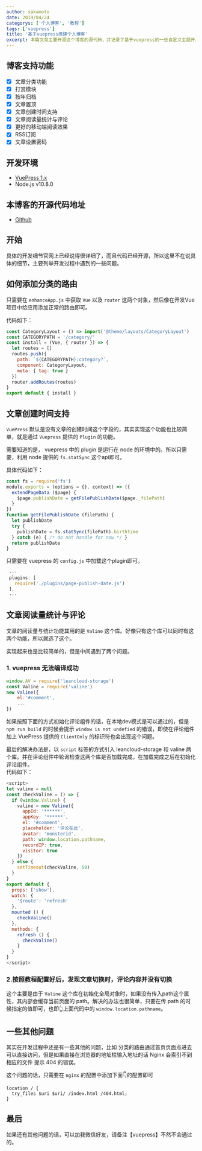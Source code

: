 ```yaml
---	
author: sakamoto	
date: 2019/04/24	
categorys: ['个人博客', '教程']	
tags: ['vuepress']	
title: '基于vuepress搭建个人博客'	
excerpt: 本篇文章主要开源这个博客的源代码，并记录了基于vuepress的一些自定义主题开发过程中的一些问题。	
---	
```

## 博客支持功能	
- [x] 文章分类功能	
- [x] 打赏模块	
- [x] 按年归档	
- [x] 文章置顶	
- [x] 文章创建时间支持	
- [x] 文章阅读量统计与评论	
- [x] 更好的移动端阅读效果	
- [x] RSS订阅	
- [x] 文章设置密码	

## 开发环境	
- [VuePress 1.x](https://v1.vuepress.vuejs.org/zh/guide/)	
- Node.js v10.8.0	

## 本博客的开源代码地址	
- [Github](https://github.com/ChangMM/blog)	

## 开始	
具体的开发细节官网上已经说得很详细了，而且代码已经开源，所以这里不在说具体的细节，主要列举开发过程中遇到的一些问题。	

## 如何添加分类的路由	
只需要在 `enhanceApp.js` 中获取 `Vue` 以及 `router` 这两个对象，然后像在开发Vue项目中给应用添加正常的路由即可。	

代码如下：	
```javascript	
const CategoryLayout = () => import('@theme/layouts/CategoryLayout')	
const CATEGORYPATH = '/category/'	
const install = (Vue, { router }) => {	
  let routes = []	
  routes.push({	
    path: `${CATEGORYPATH}:category?`,	
    component: CategoryLayout,	
    meta: { tag: true }	
  })	
  router.addRoutes(routes)	
}	
export default { install }	
```	

## 文章创建时间支持	
`VuePress` 默认是没有文章的创建时间这个字段的，其实实现这个功能也比较简单，就是通过 `Vuepress` 提供的 `Plugin` 的功能。	

需要知道的是， vuepress 中的 plugin 是运行在 node 的环境中的。所以只需要，利用 node 提供的 `fs.statSync` 这个api即可。	

具体代码如下：	

``` javascript	
const fs = require('fs')	
module.exports = (options = {}, context) => ({	
  extendPageData ($page) {	
    $page.publishDate = getFilePublishDate($page._filePath)	
  }	
})	
function getFilePublishDate (filePath) {	
  let publishDate	
  try {	
    publishDate = fs.statSync(filePath).birthtime	
  } catch (e) { /* do not handle for now */ }	
  return publishDate	
}	
```	

只需要在 vuepress 的 `config.js` 中加载这个plugin即可。	
 ```javascript	
  ···	
  plugins: [	
    require('./plugins/page-publish-date.js')	
  ],	
  ···	
 ```	
## 文章阅读量统计与评论	
文章的阅读量与统计功能其用的是 `Valine` 这个库。好像只有这个库可以同时有这两个功能，所以就选了这个。	

实现起来也是比较简单的，但是中间遇到了两个问题。	
### 1. vuepress 无法编译成功	
```javascript	
window.AV = require('leancloud-storage')	
const Valine = require('valine')	
new Valine({	
    el:'#comment',	
    ...	
})	
```	
如果按照下面的方式初始化评论组件的话，在本地dev模式是可以通过的，但是 `npm run build` 的时候会提示 `window is not undefied` 的错误，即使在评论组件加上 VuePress 提供的 `ClientOnly` 的标识符也会出现这个问题。	

最后的解决办法是，以 `script` 标签的方式引入 leancloud-storage 和 valine 两个库。并在评论组件中轮询检查这两个库是否加载完成，在加载完成之后在初始化评论组件。	
代码如下：	
```javascript	
<script>	
let valine = null	
const checkValine = () => {	
  if (window.Valine) {	
    valine = new Valine({	
      appId: '******',	
      appKey: '******',	
      el: '#comment',	
      placeholder: '评论在此',	
      avatar: 'monsterid',	
      path: window.location.pathname,	
      recordIP: true,	
      visitor: true	
    })	
  } else {	
    setTimeout(checkValine, 50)	
  }	
}	
export default {	
  props: ['show'],	
  watch: {	
    '$route': 'refresh'	
  },	
  mounted () {	
    checkValine()	
  },	
  methods: {	
    refresh () {	
      checkValine()	
    }	
  }	
}	
</script>	
```	

### 2.按照教程配置好后，发现文章切换时，评论内容并没有切换	
这个主要是由于 `Valine` 这个库在初始化全局对象时，如果没有传入path这个属性，其内部会缓存当前页面的 path。解决的办法也很简单，只要在传 path 的时候指定的值即可，也即👆上面代码中的 `window.location.pathname`。	

## 一些其他问题	
其实在开发过程中还是有一些其他的问题，比如 分类的路由通过首页页面点进去可以直接访问，但是如果直接在浏览器的地址栏输入地址的话 Nginx 会索引不到相应的文件 提示 404 的错误。	

这个问题的话，只需要在 `nginx` 的配置中添加下面👇的配置即可	
```Nginx	
location / {	
  try_files $uri $uri/ /index.html /404.html;	
}	
```	

## 最后	
如果还有其他问题的话，可以加我微信好友，请备注【vuepress】不然不会通过的。

<ZanShang />